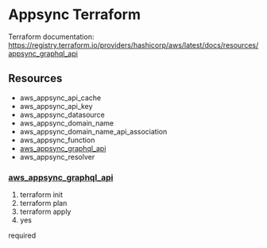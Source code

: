 # Appsync Terraform
Terraform documentation: https://registry.terraform.io/providers/hashicorp/aws/latest/docs/resources/appsync_graphql_api

## Resources
- aws_appsync_api_cache
- aws_appsync_api_key
- aws_appsync_datasource
- aws_appsync_domain_name
- aws_appsync_domain_name_api_association
- aws_appsync_function
- [aws_appsync_graphql_api](#)
- aws_appsync_resolver

### [aws_appsync_graphql_api](https://registry.terraform.io/providers/hashicorp/aws/latest/docs/resources/appsync_graphql_api#api-key-authentication)

1. terraform init
2. terraform plan
3. terraform apply
4. yes

required